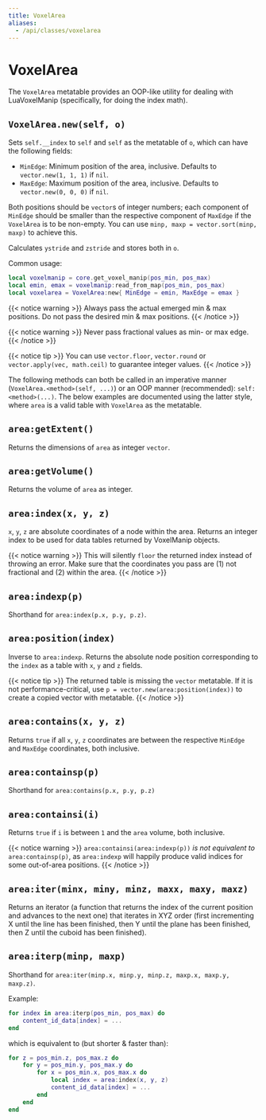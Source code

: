 ```yaml
---
title: VoxelArea
aliases:
  - /api/classes/voxelarea
---
```


# VoxelArea

The `VoxelArea` metatable provides an OOP-like utility for dealing with LuaVoxelManip (specifically, for doing the index math).

## `VoxelArea.new(self, o)`

Sets `self.__index` to `self` and `self` as the metatable of `o`, which can have the following fields:

- `MinEdge`: Minimum position of the area, inclusive. Defaults to `vector.new(1, 1, 1)` if `nil`.
- `MaxEdge`: Maximum position of the area, inclusive. Defaults to `vector.new(0, 0, 0)` if `nil`.

Both positions should be `vector`s of integer numbers; each component of `MinEdge` should be smaller than the respective component of `MaxEdge` if the `VoxelArea` is to be non-empty. You can use `minp, maxp = vector.sort(minp, maxp)` to achieve this.

Calculates `ystride` and `zstride` and stores both in `o`.

Common usage:

```lua
local voxelmanip = core.get_voxel_manip(pos_min, pos_max)
local emin, emax = voxelmanip:read_from_map(pos_min, pos_max)
local voxelarea = VoxelArea:new{ MinEdge = emin, MaxEdge = emax }
```

{{< notice warning >}}
Always pass the actual emerged min & max positions. Do not pass the desired min & max positions.
{{< /notice >}}

{{< notice warning >}}
Never pass fractional values as min- or max edge.
{{< /notice >}}

{{< notice tip >}}
You can use `vector.floor`, `vector.round` or `vector.apply(vec, math.ceil)` to guarantee integer values.
{{< /notice >}}

The following methods can both be called in an imperative manner (`VoxelArea.<method>(self, ...)`) or an OOP manner (recommended): `self:<method>(...)`. The below examples are documented using the latter style, where `area` is a valid table with `VoxelArea` as the metatable.

## `area:getExtent()`

Returns the dimensions of `area` as integer `vector`.

## `area:getVolume()`

Returns the volume of `area` as integer.

## `area:index(x, y, z)`

`x`, `y`, `z` are absolute coordinates of a node within the area. Returns an integer index to be used for data tables returned by VoxelManip objects.

{{< notice warning >}}
This will silently `floor` the returned index instead of throwing an error. Make sure that the coordinates you pass are (1) not fractional and (2) within the area.
{{< /notice >}}

## `area:indexp(p)`

Shorthand for `area:index(p.x, p.y, p.z)`.

## `area:position(index)`

Inverse to `area:indexp`. Returns the absolute node position corresponding to the `index` as a table with `x`, `y` and `z` fields.

{{< notice tip >}}
The returned table is missing the `vector` metatable. If it is not performance-critical, use `p = vector.new(area:position(index))` to create a copied vector with metatable.
{{< /notice >}}

## `area:contains(x, y, z)`

Returns `true` if all `x`, `y`, `z` coordinates are between the respective `MinEdge` and `MaxEdge` coordinates, both inclusive.

## `area:containsp(p)`

Shorthand for `area:contains(p.x, p.y, p.z)`

## `area:containsi(i)`

Returns `true` if `i` is between `1` and the `area` volume, both inclusive.

{{< notice warning >}}
`area:containsi(area:indexp(p))` _is not equivalent to_ `area:containsp(p)`, as `area:indexp` will happily produce valid indices for some out-of-area positions.
{{< /notice >}}

## `area:iter(minx, miny, minz, maxx, maxy, maxz)`

Returns an iterator (a function that returns the index of the current position and advances to the next one) that iterates in XYZ order (first incrementing X until the line has been finished, then Y until the plane has been finished, then Z until the cuboid has been finished).

## `area:iterp(minp, maxp)`

Shorthand for `area:iter(minp.x, minp.y, minp.z, maxp.x, maxp.y, maxp.z)`.

Example:

```lua
for index in area:iterp(pos_min, pos_max) do
	content_id_data[index] = ...
end
```

which is equivalent to (but shorter & faster than):

```lua
for z = pos_min.z, pos_max.z do
	for y = pos_min.y, pos_max.y do
		for x = pos_min.x, pos_max.x do
			local index = area:index(x, y, z)
			content_id_data[index] = ...
		end
	end
end
```
